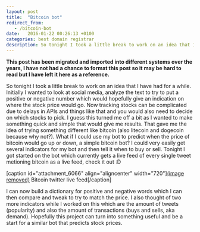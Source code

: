 ```yaml
---
layout: post
title:  "Bitcoin bot"
redirect_from:
   - /bitcoin-bot
date:   2016-01-22 00:26:13 +0100
categories: best domain registrar
description: So tonight I took a little break to work on an idea that I have had for a while. Initially I wanted to look at social media, analyze the text to try to put a positive or negative number which would ho...
---
```


**This post has been migrated and imported into different systems over the years, I have not had a chance to format this post so it may be hard to read but I have left it here as a reference.**

So tonight I took a little break to work on an idea that I have had for a while. Initially I wanted to look at social media, analyze the text to try to put a positive or negative number which would hopefully give an indication on where the stock price would go. Now tracking stocks can be complicated due to delays in APIs and things like that and you would also need to decide on which stocks to pick. I guess this turned me off a bit as I wanted to make something quick and simple that would give me results. That gave me the idea of trying something different like bitcoin (also litecoin and dogecoin because why not?). What if I could use my bot to predict when the price of bitcoin would go up or down, a simple bitcoin bot? I could very easily get several indicators for my bot and then tell it when to buy or sell. Tonight I got started on the bot which currently gets a live feed of every single tweet metioning bitcoin as a live feed, check it out :D  
  
 \[caption id="attachment\_6066" align="aligncenter" width="720"\][(image removed)](http://tenghamn.com/wp-content/uploads/2016/01/8339bbb45925190c667a0804cd9411c3.png) Bitcoin twitter live feed\[/caption\]  
  
 I can now build a dictionary for positive and negative words which I can then compare and tweak to try to match the price. I also thought of two more indicators while I worked on this which are the amount of tweets (popularity) and also the amount of transactions (buys and sells, aka demand). Hopefully this project can turn into something useful and be a start for a similar bot that predicts stock prices.